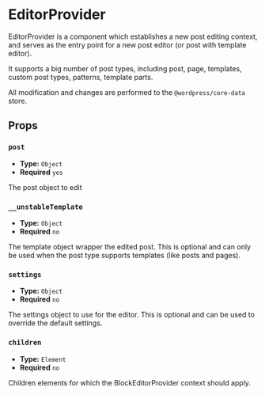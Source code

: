 # EditorProvider

EditorProvider is a component which establishes a new post editing context, and serves as the entry point for a new post editor (or post with template editor). 

It supports a big number of post types, including post, page, templates, custom post types, patterns, template parts.

All modification and changes are performed to the `@wordpress/core-data` store.

## Props

### `post`

-   **Type:** `Object`
-   **Required** `yes`

The post object to edit

### `__unstableTemplate`

-   **Type:** `Object`
-   **Required** `no`

The template object wrapper the edited post. This is optional and can only be used when the post type supports templates (like posts and pages).

### `settings`

-   **Type:** `Object`
-   **Required** `no`

The settings object to use for the editor. This is optional and can be used to override the default settings.

### `children`

-   **Type:** `Element`
-   **Required** `no`

Children elements for which the BlockEditorProvider context should apply.
